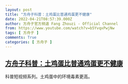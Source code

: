 ```yaml
---
layout: post
title: "方舟子科普：土鸡蛋比普通鸡蛋更不健康"
date: 2022-04-21T08:57:39.000Z
author: 方舟子官方频道 Fang Zhouzi - Official Channel
from: https://www.youtube.com/watch?v=b5YvqxPwjNw
tags: [ 方舟子 ]
comments: True
categories: [ 方舟子 ]
---
```

<!--1650531459000-->
[方舟子科普：土鸡蛋比普通鸡蛋更不健康](https://www.youtube.com/watch?v=b5YvqxPwjNw)
------

<div>
科普短视频系列。土鸡蛋中的环境毒素更高。
</div>
